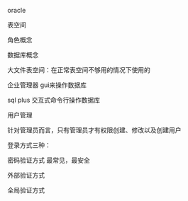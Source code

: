 oracle 

表空间 

角色概念

数据库概念



大文件表空间：在正常表空间不够用的情况下使用的



企业管理器 gui来操作数据库

sql plus 交互式命令行操作数据库





用户管理

针对管理员而言，只有管理员才有权限创建、修改以及创建用户





登录方式三种：

密码验证方式  最常见，最安全

外部验证方式

全局验证方式


